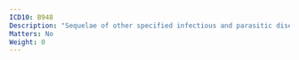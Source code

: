 ```yaml
---
ICD10: B948
Description: "Sequelae of other specified infectious and parasitic diseases"
Matters: No
Weight: 0
---
```

